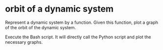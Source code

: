 # orbit of a dynamic system
Represent a dynamic system by a function. Given this function, plot a graph of the orbit of the dynamic system.

Execute the Bash script. It will directly call the Python script and plot the necessary graphs.
